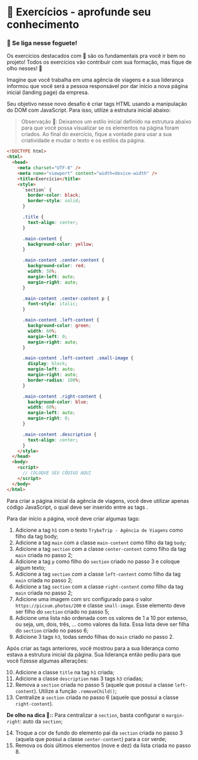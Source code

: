 # 🚀 Exercícios - aprofunde seu conhecimento

### 🚀 Se liga nesse foguete!

Os exercícios destacados com 🚀 são os fundamentais pra você ir bem no projeto! Todos os exercícios vão contribuir com sua formação, mas fique de olho nesses! 👀

Imagine que você trabalha em uma agência de viagens e a sua liderança informou que você será a pessoa responsável por dar início a nova página inicial (landing page) da empresa.

Seu objetivo nesse novo desafio é criar tags HTML usando a manipulação do DOM com JavaScript. Para isso, utilize a estrutura inicial abaixo:

>Observação 🔎: Deixamos um estilo inicial definido na estrutura abaixo para que você possa visualizar se os elementos na página foram criados. Ao final do exercício, fique a vontade para usar a sua criatividade e mudar o texto e os estilos da página.

```html
<!DOCTYPE html>
<html>
  <head>
    <meta charset="UTF-8" />
    <meta name="viewport" content="width=device-width" />
    <title>Exercício</title>
    <style>
      `section` {
        border-color: black;
        border-style: solid;
      }

      .title {
        text-align: center;
      }

      .main-content {
        background-color: yellow;
      }

      .main-content .center-content {
        background-color: red;
        width: 50%;
        margin-left: auto;
        margin-right: auto;
      }

      .main-content .center-content p {
        font-style: italic;
      }

      .main-content .left-content {
        background-color: green;
        width: 60%;
        margin-left: 0;
        margin-right: auto;
      }

      .main-content .left-content .small-image {
        display: block;
        margin-left: auto;
        margin-right: auto;
        border-radius: 100%;
      }

      .main-content .right-content {
        background-color: blue;
        width: 60%;
        margin-left: auto;
        margin-right: 0;
      }

      .main-content .description {
        text-align: center;
      }
    </style>
  </head>
  <body>
    <script>
      // COLOQUE SEU CÓDIGO AQUI
    </script>
  </body>
</html>
```

Para criar a página inicial da agência de viagens, você deve utilizar apenas código JavaScript, o qual deve ser inserido entre as tags <script> e </script>.

Para dar início a página, você deve criar algumas tags:

1. Adicione a tag `h1` com o texto `TrybeTrip - Agência de Viagens` como filho da tag body;
2. Adicione a tag `main` com a classe `main-content` como filho da tag `body`;
2. Adicione a tag `section` com a classe `center-content` como filho da tag `main` criada no passo 2;
3. Adicione a tag `p` como filho do `section` criado no passo 3 e coloque algum texto;
4. Adicione a tag `section` com a classe `left-content` como filho da tag `main` criada no passo 2;
5. Adicione a tag `section` com a classe `right-content` como filho da tag `main` criada no passo 2;
6. Adicione uma imagem com src configurado para o valor `https://picsum.photos/200` e classe `small-image`. Esse elemento deve ser filho do `section` criado no passo 5;
7. Adicione uma lista não ordenada com os valores de 1 a 10 por extenso, ou seja, um, dois, três, … como valores da lista. Essa lista deve ser filha do `section` criado no passo 6;
8. Adicione 3 tags `h3`, todas sendo filhas do `main` criado no passo 2.

Após criar as tags anteriores, você mostrou para a sua liderança como estava a estrutura inicial da página. Sua liderança então pediu para que você fizesse algumas alterações:

10. Adicione a classe `title` na tag `h1` criada;
10. Adicione a classe `description` nas 3 tags `h3` criadas;
11. Remova a `section` criada no passo 5 (aquele que possui a classe `left-content`). Utilize a função `.removeChild()`;
12. Centralize a `section` criada no passo 6 (aquele que possui a classe `right-content`).

**De olho na dica 👀::** Para centralizar a `section`, basta configurar o `margin-right`: auto da `section`;

14. Troque a cor de fundo do elemento pai da `section` criada no passo 3 (aquela que possui a classe `center-content`) para a cor verde;
14. Remova os dois últimos elementos (nove e dez) da lista criada no passo 8.
